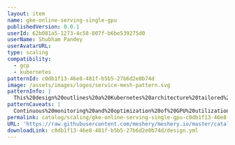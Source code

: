 ```yaml
---
layout: item
name: gke-online-serving-single-gpu
publishedVersion: 0.0.1
userId: 62b081a5-1273-4c58-807f-b6be539275d0
userName: Shubham Pandey
userAvatarURL:
type: scaling
compatibility:
  - gcp
  - kubernetes
patternId: c0db1f13-46e8-481f-b5b5-27b6d2e0b74d
image: /assets/images/logos/service-mesh-pattern.svg
patternInfo: |
  This%20design%20outlines%20a%20Kubernetes%20architecture%20tailored%20for%20online%20serving%20workloads%20that%20require%20GPU%20acceleration.%20This%20design%20is%20optimized%20for%20Google%20Kubernetes%20Engine%20(GKE)%2C%20leveraging%20a%20single%20GPU%20instance%20to%20enhance%20computational%20performance%20for%20machine%20learning%20inference%2C%20real-time%20analytics%2C%20or%20other%20GPU-intensive%20tasks.
patternCaveats: |
  Continuous%20monitoring%20and%20optimization%20of%20GPU%20utilization%20and%20workload%20distribution%20are%20necessary%20to%20maintain%20optimal%20performance%20and%20avoid%20resource%20contention%20among%20Pods%20sharing%20GPU%20resources.
permalink: catalog/scaling/gke-online-serving-single-gpu-c0db1f13-46e8-481f-b5b5-27b6d2e0b74d.html
URL: 'https://raw.githubusercontent.com/meshery/meshery.io/master/catalog/c0db1f13-46e8-481f-b5b5-27b6d2e0b74d/0.0.1/design.yml'
downloadLink: c0db1f13-46e8-481f-b5b5-27b6d2e0b74d/design.yml
---
```

